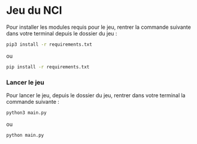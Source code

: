 # Jeu du NCI

Pour installer les modules requis pour le jeu, rentrer la commande suivante dans votre terminal depuis le dossier du jeu :

```bash
pip3 install -r requirements.txt
```
ou

```bash
pip install -r requirements.txt
```

### Lancer le jeu

Pour lancer le jeu, depuis le dossier du jeu, rentrer dans votre terminal la commande suivante :
    
```bash
python3 main.py
```
ou
```bash
python main.py
```
